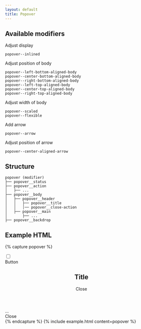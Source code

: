 ```yaml
---
layout: default
title: Popover
---
```


## Available modifiers

Adjust display
```
popover--inlined
```

Adjust position of body
```
popover--left-bottom-aligned-body
popover--center-bottom-aligned-body
popover--right-bottom-aligned-body
popover--left-top-aligned-body
popover--center-top-aligned-body
popover--right-top-aligned-body
```

Adjust width of body
```
popover--scaled
popover--flexible
```

Add arrow
```
popover--arrow
```

Adjust position of arrow
```
popover--center-aligned-arrow
```

## Structure
```
popover (modifier)
├── popover__status
├── popover__action
│	├── ...
├── popover__body
│	├── popover__header
│	│	├── popover__title
│	│	│── popover__close-action
│	├── popover__main
│		├── ...
├── popover__backdrop
```

## Example HTML

{% capture popover %}
<div class="popover">
	<input class="popover__status"
		type="checkbox"
		id="popover"
		aria-hidden="true"
	>
	<div class="popover__action">
		<label class="button"
			for="popover"
		>
			Button
		</label>
	</div>
	<section class="popover__body">
		<header class="popover__header">
			<h1 class="popover__title">
				Title
			</h1>
			<label class="popover__close-action"
				for="popover"
			>
				Close
			</label>
		</header>
		<div class="popover__main">
			...
		</div>
	</section>
	<label class="popover__backdrop"
		for="popover"
	>
		Close
	</label>
</div>
{% endcapture %}
{% include example.html
	content=popover
%}